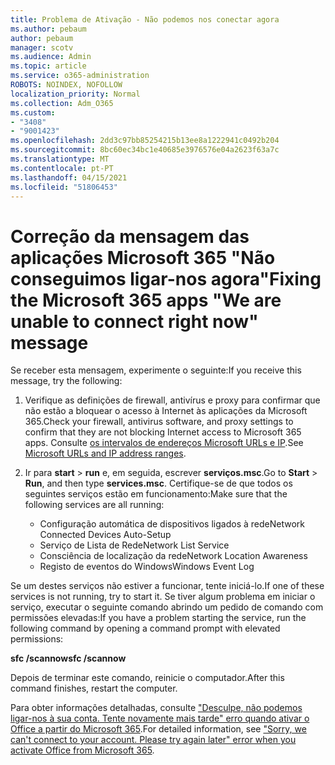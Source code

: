 ```yaml
---
title: Problema de Ativação - Não podemos nos conectar agora
ms.author: pebaum
author: pebaum
manager: scotv
ms.audience: Admin
ms.topic: article
ms.service: o365-administration
ROBOTS: NOINDEX, NOFOLLOW
localization_priority: Normal
ms.collection: Adm_O365
ms.custom:
- "3408"
- "9001423"
ms.openlocfilehash: 2dd3c97bb85254215b13ee8a1222941c0492b204
ms.sourcegitcommit: 8bc60ec34bc1e40685e3976576e04a2623f63a7c
ms.translationtype: MT
ms.contentlocale: pt-PT
ms.lasthandoff: 04/15/2021
ms.locfileid: "51806453"
---
```

# <a name="fixing-the-microsoft-365-apps-we-are-unable-to-connect-right-now-message"></a><span data-ttu-id="663b0-102">Correção da mensagem das aplicações Microsoft 365 "Não conseguimos ligar-nos agora"</span><span class="sxs-lookup"><span data-stu-id="663b0-102">Fixing the Microsoft 365 apps "We are unable to connect right now" message</span></span>

<span data-ttu-id="663b0-103">Se receber esta mensagem, experimente o seguinte:</span><span class="sxs-lookup"><span data-stu-id="663b0-103">If you receive this message, try the following:</span></span>

1. <span data-ttu-id="663b0-104">Verifique as definições de firewall, antivírus e proxy para confirmar que não estão a bloquear o acesso à Internet às aplicações da Microsoft 365.</span><span class="sxs-lookup"><span data-stu-id="663b0-104">Check your firewall, antivirus software, and proxy settings to confirm that they are not blocking Internet access to Microsoft 365 apps.</span></span> <span data-ttu-id="663b0-105">Consulte [os intervalos de endereços Microsoft URLs e IP](https://docs.microsoft.com/office365/enterprise/urls-and-ip-address-ranges).</span><span class="sxs-lookup"><span data-stu-id="663b0-105">See [Microsoft URLs and IP address ranges](https://docs.microsoft.com/office365/enterprise/urls-and-ip-address-ranges).</span></span>

2. <span data-ttu-id="663b0-106">Ir para **start**  >  **run** e, em seguida, escrever **serviços.msc**.</span><span class="sxs-lookup"><span data-stu-id="663b0-106">Go to **Start** > **Run**, and then type **services.msc**.</span></span> <span data-ttu-id="663b0-107">Certifique-se de que todos os seguintes serviços estão em funcionamento:</span><span class="sxs-lookup"><span data-stu-id="663b0-107">Make sure that the following services are all running:</span></span>
    - <span data-ttu-id="663b0-108">Configuração automática de dispositivos ligados à rede</span><span class="sxs-lookup"><span data-stu-id="663b0-108">Network Connected Devices Auto-Setup</span></span>
    - <span data-ttu-id="663b0-109">Serviço de Lista de Rede</span><span class="sxs-lookup"><span data-stu-id="663b0-109">Network List Service</span></span>
    - <span data-ttu-id="663b0-110">Consciência de localização da rede</span><span class="sxs-lookup"><span data-stu-id="663b0-110">Network Location Awareness</span></span>
    - <span data-ttu-id="663b0-111">Registo de eventos do Windows</span><span class="sxs-lookup"><span data-stu-id="663b0-111">Windows Event Log</span></span>

<span data-ttu-id="663b0-112">Se um destes serviços não estiver a funcionar, tente iniciá-lo.</span><span class="sxs-lookup"><span data-stu-id="663b0-112">If one of these services is not running, try to start it.</span></span> <span data-ttu-id="663b0-113">Se tiver algum problema em iniciar o serviço, executar o seguinte comando abrindo um pedido de comando com permissões elevadas:</span><span class="sxs-lookup"><span data-stu-id="663b0-113">If you have a problem starting the service, run the following command by opening a command prompt with elevated permissions:</span></span>

<span data-ttu-id="663b0-114">**sfc /scannow**</span><span class="sxs-lookup"><span data-stu-id="663b0-114">**sfc /scannow**</span></span>

<span data-ttu-id="663b0-115">Depois de terminar este comando, reinicie o computador.</span><span class="sxs-lookup"><span data-stu-id="663b0-115">After this command finishes, restart the computer.</span></span>

<span data-ttu-id="663b0-116">Para obter informações detalhadas, consulte ["Desculpe, não podemos ligar-nos à sua conta. Tente novamente mais tarde" erro quando ativar o Office a partir do Microsoft 365](https://docs.microsoft.com/office/troubleshoot/activation-installation/issue-when-activate-office-from-office-365).</span><span class="sxs-lookup"><span data-stu-id="663b0-116">For detailed information, see ["Sorry, we can't connect to your account. Please try again later" error when you activate Office from Microsoft 365](https://docs.microsoft.com/office/troubleshoot/activation-installation/issue-when-activate-office-from-office-365).</span></span>